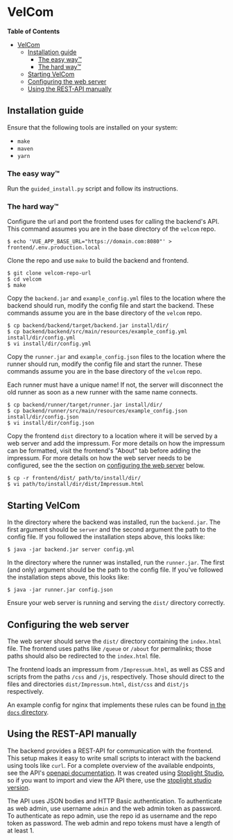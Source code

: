 # VelCom

<!-- markdown-toc start - Don't edit this section. Run M-x markdown-toc-refresh-toc -->
**Table of Contents**

- [VelCom](#velcom)
    - [Installation guide](#installation-guide)
        - [The easy way™](#the-easy-way)
        - [The hard way™](#the-hard-way)
    - [Starting VelCom](#starting-velcom)
    - [Configuring the web server](#configuring-the-web-server)
    - [Using the REST-API manually](#using-the-rest-api-manually)

<!-- markdown-toc end -->

## Installation guide

Ensure that the following tools are installed on your system:
- `make`
- `maven`
- `yarn`

### The easy way™

Run the `guided_install.py` script and follow its instructions.

### The hard way™

Configure the url and port the frontend uses for calling the backend's API. This
command assumes you are in the base directory of the `velcom` repo.

```
$ echo 'VUE_APP_BASE_URL="https://domain.com:8080"' > frontend/.env.production.local
```

Clone the repo and use `make` to build the backend and frontend.

```
$ git clone velcom-repo-url
$ cd velcom
$ make
```

Copy the `backend.jar` and `example_config.yml` files to the location where the
backend should run, modify the config file and start the backend. These commands
assume you are in the base directory of the `velcom` repo.

```
$ cp backend/backend/target/backend.jar install/dir/
$ cp backend/backend/src/main/resources/example_config.yml install/dir/config.yml
$ vi install/dir/config.yml
```

Copy the `runner.jar` and `example_config.json` files to the location where the
runner should run, modify the config file and start the runner. These commands
assume you are in the base directory of the `velcom` repo.

Each runner must have a unique name! If not, the server will disconnect the old
runner as soon as a new runner with the same name connects.

```
$ cp backend/runner/target/runner.jar install/dir/
$ cp backend/runner/src/main/resources/example_config.json install/dir/config.json
$ vi install/dir/config.json
```

Copy the frontend `dist` directory to a location where it will be served by a
web server and add the impressum. For more details on how the impressum can be
formatted, visit the frontend's "About" tab before adding the impressum. For
more details on how the web server needs to be configured, see the the section
on [configuring the web server](#configuring-the-web-server) below.

```
$ cp -r frontend/dist/ path/to/install/dir/
$ vi path/to/install/dir/dist/Impressum.html
```

## Starting VelCom

In the directory where the backend was installed, run the `backend.jar`. The
first argument should be `server` and the second argument the path to the config
file. If you followed the installation steps above, this looks like:

```
$ java -jar backend.jar server config.yml
```

In the directory where the runner was installed, run the `runner.jar`. The first
(and only) argument should be the path to the config file. If you've followed
the installation steps above, this looks like:

```
$ java -jar runner.jar config.json
```

Ensure your web server is running and serving the `dist/` directory correctly.

## Configuring the web server

The web server should serve the `dist/` directory containing the `index.html`
file. The frontend uses paths like `/queue` or `/about` for permalinks; those
paths should also be redirected to the `index.html` file.

The frontend loads an impressum from `/Impressum.html`, as well as CSS and
scripts from the paths `/css` and `/js`, respectively. Those should direct to
the files and directories `dist/Impressum.html`, `dist/css` and `dist/js`
respectively.

An example config for nginx that implements these rules can be found
[in the `docs` directory](docs/nginx-site).

## Using the REST-API manually

The backend provides a REST-API for communication with the frontend. This setup
makes it easy to write small scripts to interact with the backend using tools
like `curl`. For a complete overview of the available endpoints, see the API's
[openapi documentation](docs/rest_api_openapi.yaml). It was created using
[Stoplight Studio](https://stoplight.io/studio/), so if you want to import and
view the API there, use the
[stoplight studio version](docs/rest_api_stoplight_studio.yaml).

The API uses JSON bodies and HTTP Basic authentication. To authenticate as web
admin, use username `admin` and the web admin token as password. To authenticate
as repo admin, use the repo id as username and the repo token as password. The
web admin and repo tokens must have a length of at least 1.
